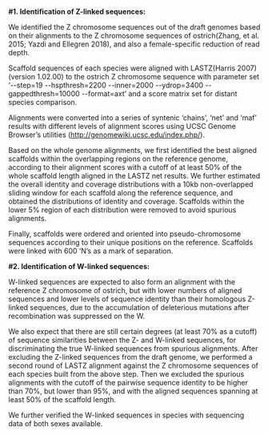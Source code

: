 **#1. Identification of Z-linked sequences:**

We identified the Z chromosome sequences out of the draft genomes based on their alignments to the Z chromosome sequences of ostrich(Zhang, et al. 2015; Yazdi and Ellegren 2018), and also a female-specific reduction of read depth.

Scaffold sequences of each species were aligned with LASTZ(Harris 2007) (version 1.02.00) to the ostrich Z chromosome sequence with parameter set ‘--step=19 --hspthresh=2200 --inner=2000 --ydrop=3400 --gappedthresh=10000 --format=axt’ and a score matrix set for distant species comparison. 

Alignments were converted into a series of syntenic ‘chains’, ‘net’ and ‘maf’ results with different levels of alignment scores using UCSC Genome Browser’s utilities (http://genomewiki.ucsc.edu/index.php/). 

Based on the whole genome alignments, we first identified the best aligned scaffolds within the overlapping regions on the reference genome, according to their alignment scores with a cutoff of at least 50% of the whole scaffold length aligned in the LASTZ net results. We further estimated the overall identity and coverage distributions with a 10kb non-overlapped sliding window for each scaffold along the reference sequence, and obtained the distributions of identity and coverage. Scaffolds within the lower 5% region of each distribution were removed to avoid spurious alignments. 

Finally, scaffolds were ordered and oriented into pseudo-chromosome sequences according to their unique positions on the reference. Scaffolds were linked with 600 ‘N’s as a mark of separation. 

**#2. Identification of W-linked sequences:**

W-linked sequences are expected to also form an alignment with the reference Z chromosome of ostrich, but with lower numbers of aligned sequences and lower levels of sequence identity than their homologous Z-linked sequences, due to the accumulation of deleterious mutations after recombination was suppressed on the W. 

We also expect that there are still certain degrees (at least 70% as a cutoff) of sequence similarities between the Z- and W-linked sequences, for discriminating the true W-linked sequences from spurious alignments. After excluding the Z-linked sequences from the draft genome, we performed a second round of LASTZ alignment against the Z chromosome sequences of each species built from the above step. Then we excluded the spurious alignments with the cutoff of the pairwise sequence identity to be higher than 70%, but lower than 95%, and with the aligned sequences spanning at least 50% of the scaffold length. 

We further verified the W-linked sequences in species with sequencing data of both sexes available.

